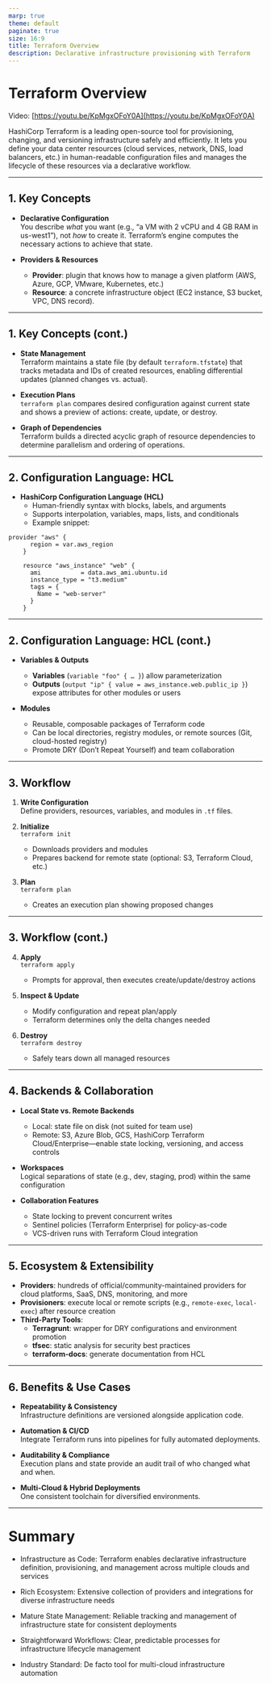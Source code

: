 ```yaml
---
marp: true
theme: default
paginate: true
size: 16:9
title: Terraform Overview
description: Declarative infrastructure provisioning with Terraform
---
```


# Terraform Overview

Video: [https://youtu.be/KpMgxOFoY0A](https://youtu.be/KpMgxOFoY0A)


HashiCorp Terraform is a leading open-source tool for provisioning, changing, and versioning infrastructure safely and efficiently. It lets you define your data center resources (cloud services, network, DNS, load balancers, etc.) in human-readable configuration files and manages the lifecycle of these resources via a declarative workflow.

---

## 1. Key Concepts

- **Declarative Configuration**  
  You describe *what* you want (e.g., “a VM with 2 vCPU and 4 GB RAM in us-west1”), not *how* to create it. Terraform’s engine computes the necessary actions to achieve that state.

- **Providers & Resources**
    - **Provider**: plugin that knows how to manage a given platform (AWS, Azure, GCP, VMware, Kubernetes, etc.)
    - **Resource**: a concrete infrastructure object (EC2 instance, S3 bucket, VPC, DNS record).

--- 
## 1. Key Concepts (cont.)

- **State Management**  
  Terraform maintains a state file (by default `terraform.tfstate`) that tracks metadata and IDs of created resources, enabling differential updates (planned changes vs. actual).

- **Execution Plans**  
  `terraform plan` compares desired configuration against current state and shows a preview of actions: create, update, or destroy.

- **Graph of Dependencies**  
  Terraform builds a directed acyclic graph of resource dependencies to determine parallelism and ordering of operations.

---

## 2. Configuration Language: HCL

- **HashiCorp Configuration Language (HCL)**
    - Human-friendly syntax with blocks, labels, and arguments
    - Supports interpolation, variables, maps, lists, and conditionals
    - Example snippet:

```textmate
provider "aws" {
      region = var.aws_region
    }

    resource "aws_instance" "web" {
      ami           = data.aws_ami.ubuntu.id
      instance_type = "t3.medium"
      tags = {
        Name = "web-server"
      }
    }
```

---

## 2. Configuration Language: HCL (cont.)

- **Variables & Outputs**
    - **Variables** (`variable "foo" { … }`) allow parameterization
    - **Outputs** (`output "ip" { value = aws_instance.web.public_ip }`) expose attributes for other modules or users

- **Modules**
    - Reusable, composable packages of Terraform code
    - Can be local directories, registry modules, or remote sources (Git, cloud-hosted registry)
    - Promote DRY (Don’t Repeat Yourself) and team collaboration

---

## 3. Workflow

1. **Write Configuration**  
   Define providers, resources, variables, and modules in `.tf` files.

2. **Initialize**  
   `terraform init`
    - Downloads providers and modules
    - Prepares backend for remote state (optional: S3, Terraform Cloud, etc.)

3. **Plan**  
   `terraform plan`
    - Creates an execution plan showing proposed changes
   
---

## 3. Workflow (cont.)

4. **Apply**  
   `terraform apply`
    - Prompts for approval, then executes create/update/destroy actions

5. **Inspect & Update**
    - Modify configuration and repeat plan/apply
    - Terraform determines only the delta changes needed

6. **Destroy**  
   `terraform destroy`
    - Safely tears down all managed resources

---

## 4. Backends & Collaboration

- **Local State vs. Remote Backends**
    - Local: state file on disk (not suited for team use)
    - Remote: S3, Azure Blob, GCS, HashiCorp Terraform Cloud/Enterprise—enable state locking, versioning, and access controls

- **Workspaces**  
  Logical separations of state (e.g., dev, staging, prod) within the same configuration

- **Collaboration Features**
    - State locking to prevent concurrent writes
    - Sentinel policies (Terraform Enterprise) for policy-as-code
    - VCS-driven runs with Terraform Cloud integration

---

## 5. Ecosystem & Extensibility

- **Providers**: hundreds of official/community-maintained providers for cloud platforms, SaaS, DNS, monitoring, and more
- **Provisioners**: execute local or remote scripts (e.g., `remote-exec`, `local-exec`) after resource creation
- **Third-Party Tools**:
    - **Terragrunt**: wrapper for DRY configurations and environment promotion
    - **tfsec**: static analysis for security best practices
    - **terraform-docs**: generate documentation from HCL

---

## 6. Benefits & Use Cases

- **Repeatability & Consistency**  
  Infrastructure definitions are versioned alongside application code.

- **Automation & CI/CD**  
  Integrate Terraform runs into pipelines for fully automated deployments.

- **Auditability & Compliance**  
  Execution plans and state provide an audit trail of who changed what and when.

- **Multi-Cloud & Hybrid Deployments**  
  One consistent toolchain for diversified environments.

---

# Summary

* Infrastructure as Code: Terraform enables declarative infrastructure definition, provisioning, and management across
multiple clouds and services

* Rich Ecosystem: Extensive collection of providers and integrations for diverse infrastructure needs

* Mature State Management: Reliable tracking and management of infrastructure state for consistent deployments

* Straightforward Workflows: Clear, predictable processes for infrastructure lifecycle management

* Industry Standard: De facto tool for multi-cloud infrastructure automation